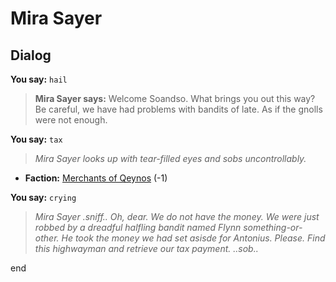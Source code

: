 # Mira Sayer
## Dialog


**You say:** `hail`



>**Mira Sayer says:** Welcome Soandso. What brings you out this way? Be careful, we have had problems with bandits of late. As if the gnolls were not enough.

**You say:** `tax`



>*Mira Sayer looks up with tear-filled eyes and sobs uncontrollably.*


* __Faction:__ [Merchants of Qeynos](/faction/291) (-1)

**You say:** `crying`



>*Mira Sayer .sniff.. Oh, dear. We do not have the money. We were just robbed by a dreadful halfling bandit named Flynn something-or-other. He took the money we had set asisde for Antonius. Please. Find this highwayman and retrieve our tax payment. ..sob..*


end